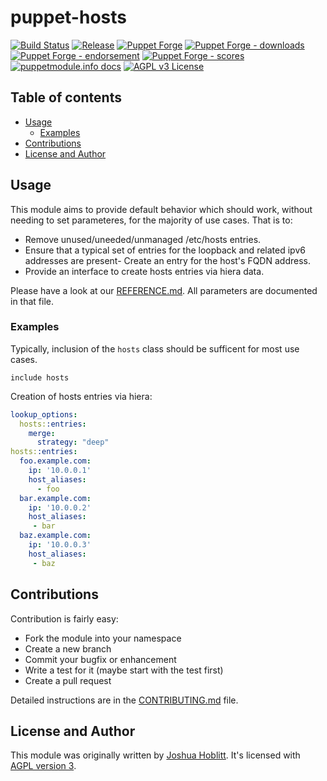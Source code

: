 # puppet-hosts

[![Build Status](https://github.com/voxpupuli/puppet-hosts/workflows/CI/badge.svg)](https://github.com/voxpupuli/puppet-hosts/actions?query=workflow%3ACI)
[![Release](https://github.com/voxpupuli/puppet-hosts/actions/workflows/release.yml/badge.svg)](https://github.com/voxpupuli/puppet-hosts/actions/workflows/release.yml)
[![Puppet Forge](https://img.shields.io/puppetforge/v/puppet/hosts.svg)](https://forge.puppetlabs.com/puppet/hosts)
[![Puppet Forge - downloads](https://img.shields.io/puppetforge/dt/puppet/hosts.svg)](https://forge.puppetlabs.com/puppet/hosts)
[![Puppet Forge - endorsement](https://img.shields.io/puppetforge/e/puppet/hosts.svg)](https://forge.puppetlabs.com/puppet/hosts)
[![Puppet Forge - scores](https://img.shields.io/puppetforge/f/puppet/hosts.svg)](https://forge.puppetlabs.com/puppet/hosts)
[![puppetmodule.info docs](http://www.puppetmodule.info/images/badge.png)](http://www.puppetmodule.info/m/puppet-hosts)
[![AGPL v3 License](https://img.shields.io/github/license/voxpupuli/puppet-hosts.svg)](LICENSE)

## Table of contents

* [Usage](#hosts-setup)
  * [Examples](#examples)
* [Contributions](#contributions)
* [License and Author](#license-and-author)

## Usage

This module aims to provide default behavior which should work, without needing to set parameteres, for the majority of use cases.  That is to:

- Remove unused/uneeded/unmanaged /etc/hosts entries.
- Ensure that a typical set of entries for the loopback and related ipv6 addresses are present- Create an entry for the host's FQDN address.
- Provide an interface to create hosts entries via hiera data.

Please have a look at our [REFERENCE.md](https://github.com/voxpupuli/puppet-hosts/blob/master/REFERENCE.md). All parameters are documented in that file.

### Examples

Typically, inclusion of the `hosts` class should be sufficent for most use cases.

```puppet
include hosts
```

Creation of hosts entries via hiera:

```yaml
lookup_options:
  hosts::entries:
    merge:
      strategy: "deep"
hosts::entries:
  foo.example.com:
    ip: '10.0.0.1'
    host_aliases:
      - foo
  bar.example.com:
    ip: '10.0.0.2'
    host_aliases:
     - bar
  baz.example.com:
    ip: '10.0.0.3'
    host_aliases:
     - baz
```

## Contributions

Contribution is fairly easy:

* Fork the module into your namespace
* Create a new branch
* Commit your bugfix or enhancement
* Write a test for it (maybe start with the test first)
* Create a pull request

Detailed instructions are in the [CONTRIBUTING.md](https://github.com/voxpupuli/puppet-hosts/blob/master/.github/CONTRIBUTING.md)
file.

## License and Author

This module was originally written by [Joshua Hoblitt](https://github.com/jhoblitt).
It's licensed with [AGPL version 3](LICENSE).
